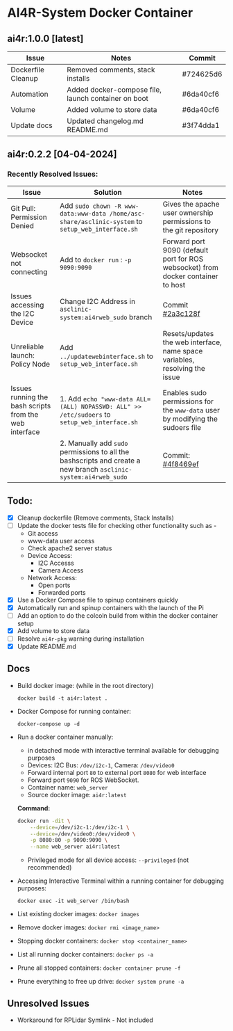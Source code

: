 # AI4R-System Docker Container

## ai4r:1.0.0 [latest]

| Issue | Notes | Commit |
| ----- | ----- | ------ |
| Dockerfile Cleanup | Removed comments, stack installs | #724625d6 |
| Automation | Added docker-compose file, launch container on boot | #6da40cf6 |
| Volume | Added volume to store data | #6da40cf6 |
| Update docs | Updated changelog.md README.md | #3f74dda1 |

## ai4r:0.2.2 [04-04-2024]

### Recently Resolved Issues:

| Issue | Solution | Notes |
| ----- | -------- | ----- |
| Git Pull: Permission Denied | Add `sudo chown -R www-data:www-data /home/asc-share/asclinic-system` to `setup_web_interface.sh` | Gives the apache user ownership permissions to the git repository |
| Websocket not connecting | Add to `docker run` : `-p 9090:9090` | Forward port 9090 (default port for ROS websocket) from docker container to host |
| Issues accessing the I2C Device | Change I2C Address in `asclinic-system:ai4rweb_sudo` branch | Commit [#2a3c128f](https://gitlab.unimelb.edu.au/ai4r/ai4r-system/-/commit/2a3c128f628245e623dec924474e6a68a44913a6)|
| Unreliable launch: Policy Node | Add `../updatewebinterface.sh` to `setup_web_interface.sh` | Resets/updates the web interface, name space variables, resolving the issue |
| Issues running the bash scripts from the web interface |1. Add `echo "www-data ALL=(ALL) NOPASSWD: ALL" >> /etc/sudoers` to `setup_web_interface.sh` | Enables sudo permissions for the `www-data` user by modifying the sudoers file |
| |2. Manually add `sudo` permissions to all the bashscripts and create a new branch `asclinic-system:ai4rweb_sudo` | Commit: [#4f8469ef](https://gitlab.unimelb.edu.au/ai4r/ai4r-system/-/commit/4f8469efb2cf3b7aa8849150d9bc04e0fb4c1dbd)  |


## Todo: 

- [x] Cleanup dockerfile (Remove comments, Stack Installs)
- [ ] Update the docker tests file for checking other functionality such as - 
    - Git access
    - www-data user access
    - Check apache2 server status
    - Device Access: 
        - I2C Accesss
        - Camera Access
    - Network Access: 
        - Open ports
        - Forwarded ports
- [x] Use a Docker Compose file to spinup containers quickly
- [x] Automatically run and spinup containers with the launch of the Pi
- [ ] Add an option to do the colcoln build from within the docker container setup
- [x] Add volume to store data
- [ ] Resolve `ai4r-pkg` warning during installation
- [x] Update README.md

## Docs

- Build docker image: (while in the root directory)

    `docker build -t ai4r:latest .`

- Docker Compose for running container: 
    
    `docker-compose up -d`

-  Run a docker container manually:
    - in detached mode with interactive terminal available for 
    debugging purposes
    - Devices: I2C Bus: `/dev/i2c-1`, Camera: `/dev/video0`
    - Forward internal port `80` to external port `8080` for web interface
    - Forward port `9090` for ROS WebSocket.
    - Container name: `web_server`
    - Source docker image: `ai4r:latest`


    **Command:**

    ```bash
    docker run -dit \
        --device=/dev/i2c-1:/dev/i2c-1 \
        --device=/dev/video0:/dev/video0 \
        -p 8080:80 -p 9090:9090 \
        --name web_server ai4r:latest
    ```

    - Privileged mode for all device access: `--privileged` (not recommended)

- Accessing Interactive Terminal within a running container for debugging purposes: 

    `docker exec -it web_server /bin/bash`

- List existing docker images: `docker images`

- Remove docker images: `docker rmi <image_name>`

- Stopping docker containers: `docker stop <container_name>`
 
- List all running docker containers: `docker ps -a`

- Prune all stopped containers: `docker container prune -f`

- Prune everything to free up drive: `docker system prune -a`

## Unresolved Issues

- Workaround for RPLidar Symlink - Not included